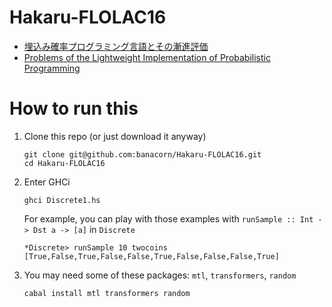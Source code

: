 # Hakaru-FLOLAC16

* [埋込み確率プログラミング言語とその漸進評価](http://okmij.org/ftp/kakuritu/Hakaru10/PPL.pdf)
* [Problems of the Lightweight Implementation of Probabilistic Programming](http://okmij.org/ftp/kakuritu/Hakaru10/PPS2016.pdf)

# How to run this

1. Clone this repo (or just download it anyway)

    ```shell
    git clone git@github.com:banacorn/Hakaru-FLOLAC16.git
    cd Hakaru-FLOLAC16
    ```

2. Enter GHCi

    ```shell
    ghci Discrete1.hs
    ```

    For example, you can play with those examples with `runSample :: Int -> Dst a -> [a]` in `Discrete`

    ```
    *Discrete> runSample 10 twocoins
    [True,False,True,False,False,True,False,False,False,True]

3. You may need some of these packages: `mtl`, `transformers`, `random`

    ```shell
    cabal install mtl transformers random
    ```
